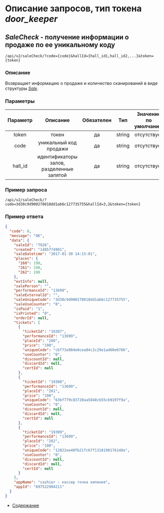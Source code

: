 Описание запросов, тип токена _door_keeper_
=====================================

_SaleCheck_ - получение информации о продаже по ее уникальному коду
-------------
`/api/v2/saleCheck/?code={code}&hallId={hall_id1,hall_id2,...}&token={token}`

### Описание
Возвращает информацию о продаже и количество сканирований в виде структуры
_[Sale](../replies/sale)_.

### Параметры
| Параметр 	|        Описание       	| Обязателен 	|   Тип  	| Значение по умолчанию 	|
|:--------:	|:---------------------:	|:----------:	|:------:	|:---------------------:	|
|   token  	|         токен         	|     да     	| string 	|      отсутствует      	|
|   code   	| уникальный код продажи 	|     да     	| string 	|      отсутствует      	|
|  hall_id 	|идентификаторы залов, разделенные запятой  	|     да     	|   string  	|      отсутствует      	|

### Пример запроса
`/api/v2/saleCheck/?code=3d30c9d900278018dd1ab6c127735755&hallId=3,2&token={token}`

### Пример ответа
```json
{
  "code": 0,
  "message": "OK",
  "data": {
    "saleId": "7926",
    "created": "1485774901",
    "saleDatetime": "2017-01-30 14:15:01",
    "places": {
      "260": 190,
      "261": 190,
      "262": 190
    },
    "extInfo": null,
    "salePerson": "",
    "performanceId": "13699",
    "saleExternalId": "",
    "saleUniqueCode": "3d30c9d900278018dd1ab6c127735755",
    "saleUseCounter": "0",
    "isPaid": "1",
    "isPrinted": "0",
    "orderId": null,
    "tickets": [
      {
        "ticketId": "19307",
        "performanceId": "13699",
        "placeId": "260",
        "price": "190",
        "uniqueCode": "cbf73a984e0cea84c2c29e1ad60e6766",
        "useCounter": "0",
        "discountId": null,
        "discardId": null,
        "certId": null
      },
      {
        "ticketId": "19308",
        "performanceId": "13699",
        "placeId": "261",
        "price": "190",
        "uniqueCode": "63bf779c83720aa5848cb55cb9197f9a",
        "useCounter": "0",
        "discountId": null,
        "discardId": null,
        "certId": null
      },
      {
        "ticketId": "19309",
        "performanceId": "13699",
        "placeId": "262",
        "price": "190",
        "uniqueCode": "12822ee48fb21fc67f1318190176148a",
        "useCounter": "0",
        "discountId": null,
        "discardId": null,
        "certId": null
      }
    ],
    "appName": "cashier : кассир точка кипения",
    "appId": "697522904211"
  }
}
```

* [Содержание](../index)